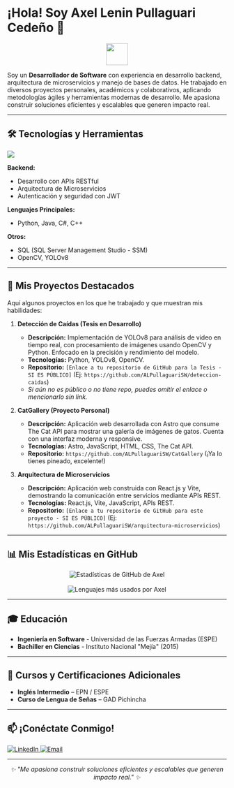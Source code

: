 # ¡Hola! Soy Axel Lenin Pullaguari Cedeño 👋

<p align="center">
  <img src="https://media.giphy.com/media/VgCDAzcKvsR6OM0uWg/giphy.gif" width="50">
</p>

Soy un **Desarrollador de Software** con experiencia en desarrollo backend, arquitectura de microservicios y manejo de bases de datos. He trabajado en diversos proyectos personales, académicos y colaborativos, aplicando metodologías ágiles y herramientas modernas de desarrollo. Me apasiona construir soluciones eficientes y escalables que generen impacto real.

---

## 🛠️ Tecnologías y Herramientas

<p align="left">
  <a href="https://skillicons.dev">
    <img src="https://skillicons.dev/icons?i=python,java,cs,cpp,dotnet,javascript,react,vite,html,css,astro,opencv,git,github,visualstudio,vscode,sql&perline=6" />
    <!-- Considera añadir más si usas: docker, linux, aws, azure, django, spring, nodejs, etc. -->
  </a>
</p>

**Backend:**
*   Desarrollo con APIs RESTful
*   Arquitectura de Microservicios
*   Autenticación y seguridad con JWT

**Lenguajes Principales:**
*   Python, Java, C#, C++

**Otros:**
*   SQL (SQL Server Management Studio - SSM)
*   OpenCV, YOLOv8

---

## 🚀 Mis Proyectos Destacados

Aquí algunos proyectos en los que he trabajado y que muestran mis habilidades:

1.  **Detección de Caídas (Tesis en Desarrollo)**
    *   **Descripción:** Implementación de YOLOv8 para análisis de video en tiempo real, con procesamiento de imágenes usando OpenCV y Python. Enfocado en la precisión y rendimiento del modelo.
    *   **Tecnologías:** Python, YOLOv8, OpenCV.
    *   **Repositorio:** `[Enlace a tu repositorio de GitHub para la Tesis - SI ES PÚBLICO]` (Ej: `https://github.com/ALPullaguariSW/deteccion-caidas`)
    *   *Si aún no es público o no tiene repo, puedes omitir el enlace o mencionarlo sin link.*

2.  **CatGallery (Proyecto Personal)**
    *   **Descripción:** Aplicación web desarrollada con Astro que consume The Cat API para mostrar una galería de imágenes de gatos. Cuenta con una interfaz moderna y responsive.
    *   **Tecnologías:** Astro, JavaScript, HTML, CSS, The Cat API.
    *   **Repositorio:** `https://github.com/ALPullaguariSW/CatGallery` (¡Ya lo tienes pineado, excelente!)

3.  **Arquitectura de Microservicios**
    *   **Descripción:** Aplicación web construida con React.js y Vite, demostrando la comunicación entre servicios mediante APIs REST.
    *   **Tecnologías:** React.js, Vite, JavaScript, APIs REST.
    *   **Repositorio:** `[Enlace a tu repositorio de GitHub para este proyecto - SI ES PÚBLICO]` (Ej: `https://github.com/ALPullaguariSW/arquitectura-microservicios`)

---

## 📊 Mis Estadísticas en GitHub

<p align="center">
  <img align="center" src="https://github-readme-stats.vercel.app/api?username=ALPullaguariSW&show_icons=true&locale=es&theme=radical&hide_border=true&count_private=true" alt="Estadísticas de GitHub de Axel" />
  <br><br>
  <img align="center" src="https://github-readme-stats.vercel.app/api/top-langs/?username=ALPullaguariSW&layout=compact&locale=es&theme=radical&hide_border=true" alt="Lenguajes más usados por Axel"/>
</p>

---

## 🎓 Educación

*   **Ingeniería en Software** - Universidad de las Fuerzas Armadas (ESPE)
*   **Bachiller en Ciencias** - Instituto Nacional "Mejía" (2015)

---

## 📜 Cursos y Certificaciones Adicionales

*   **Inglés Intermedio** – EPN / ESPE
*   **Curso de Lengua de Señas** – GAD Pichincha

---

## 📫 ¡Conéctate Conmigo!

<p align="left">
  <a href="https://www.linkedin.com/in/axel-pullaguari/" target="_blank">
    <img src="https://img.shields.io/badge/LinkedIn-0077B5?style=for-the-badge&logo=linkedin&logoColor=white" alt="LinkedIn"/>
  </a>
  <a href="mailto:axel_2008ec@hotmail.com">
    <img src="https://img.shields.io/badge/Hotmail-0078D4?style=for-the-badge&logo=microsoft-outlook&logoColor=white" alt="Email"/>
  </a>
  <!-- Si tienes un portafolio web personal, añádelo aquí -->
  <!-- <a href="[TU_PORTAFOLIO_WEB_AQUÍ]" target="_blank">
    <img src="https://img.shields.io/badge/Portafolio-DAA520?style=for-the-badge&logo=google-chrome&logoColor=white" alt="Portafolio"/>
  </a> -->
</p>

---
<p align="center">
  <em>✨ "Me apasiona construir soluciones eficientes y escalables que generen impacto real." ✨</em>
</p>
